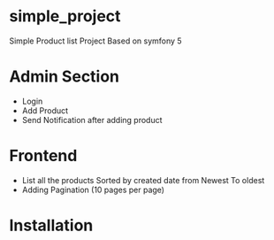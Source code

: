 # simple_project
Simple Product list Project Based on symfony 5 

# Admin Section 
- Login
- Add Product 
- Send Notification after adding product

# Frontend 
- List all the products Sorted by created date from Newest To oldest 
- Adding Pagination (10 pages per page)

# Installation 

